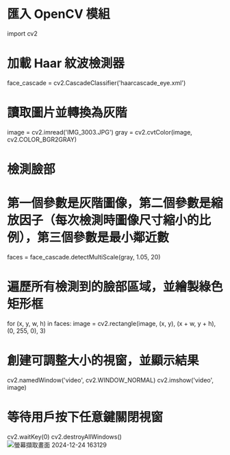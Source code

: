 # 匯入 OpenCV 模組
import cv2

# 加載 Haar 紋波檢測器
face_cascade = cv2.CascadeClassifier('haarcascade_eye.xml')
# 讀取圖片並轉換為灰階
image = cv2.imread('IMG_3003.JPG')
gray = cv2.cvtColor(image, cv2.COLOR_BGR2GRAY)

# 檢測臉部
# 第一個參數是灰階圖像，第二個參數是縮放因子（每次檢測時圖像尺寸縮小的比例），第三個參數是最小鄰近數
faces = face_cascade.detectMultiScale(gray, 1.05, 20)

# 遍歷所有檢測到的臉部區域，並繪製綠色矩形框
for (x, y, w, h) in faces:
    image = cv2.rectangle(image, (x, y), (x + w, y + h), (0, 255, 0), 3)

# 創建可調整大小的視窗，並顯示結果
cv2.namedWindow('video', cv2.WINDOW_NORMAL)
cv2.imshow('video', image)

# 等待用戶按下任意鍵關閉視窗
cv2.waitKey(0)
cv2.destroyAllWindows()
![螢幕擷取畫面 2024-12-24 163129](https://github.com/user-attachments/assets/4c697021-66fa-4601-a8f1-e1cd8a6d4de1)
